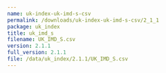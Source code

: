 ```yaml
---
name: uk-index-uk-imd-s-csv
permalink: /downloads/uk-index-uk-imd-s-csv/2_1_1
package: uk_index
title: uk_imd_s
filename: UK_IMD_S.csv
version: 2.1.1
full_version: 2.1.1
file: /data/uk_index/2.1.1/UK_IMD_S.csv
---
```

